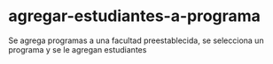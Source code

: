 # agregar-estudiantes-a-programa
Se agrega programas a una facultad preestablecida, se selecciona un programa y se le agregan estudiantes
